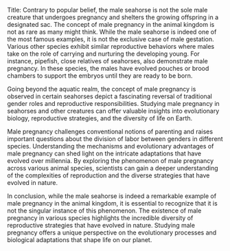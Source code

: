 Title: Contrary to popular belief, the male seahorse is not the sole male creature that undergoes pregnancy and shelters the growing offspring in a designated sac.
The concept of male pregnancy in the animal kingdom is not as rare as many might think. While the male seahorse is indeed one of the most famous examples, it is not the exclusive case of male gestation. Various other species exhibit similar reproductive behaviors where males take on the role of carrying and nurturing the developing young. For instance, pipefish, close relatives of seahorses, also demonstrate male pregnancy. In these species, the males have evolved pouches or brood chambers to support the embryos until they are ready to be born.

Going beyond the aquatic realm, the concept of male pregnancy is observed in certain seahorses depict a fascinating reversal of traditional gender roles and reproductive responsibilities. Studying male pregnancy in seahorses and other creatures can offer valuable insights into evolutionary biology, reproductive strategies, and the diversity of life on Earth.

Male pregnancy challenges conventional notions of parenting and raises important questions about the division of labor between genders in different species. Understanding the mechanisms and evolutionary advantages of male pregnancy can shed light on the intricate adaptations that have evolved over millennia. By exploring the phenomenon of male pregnancy across various animal species, scientists can gain a deeper understanding of the complexities of reproduction and the diverse strategies that have evolved in nature.

In conclusion, while the male seahorse is indeed a remarkable example of male pregnancy in the animal kingdom, it is essential to recognize that it is not the singular instance of this phenomenon. The existence of male pregnancy in various species highlights the incredible diversity of reproductive strategies that have evolved in nature. Studying male pregnancy offers a unique perspective on the evolutionary processes and biological adaptations that shape life on our planet.